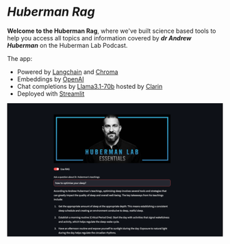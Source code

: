 # ***Huberman Rag***
 
**Welcome to the Huberman Rag**, where we've built science based tools to help you access all topics and information covered by ***dr Andrew Huberman*** on the Huberman Lab Podcast.


The app:

- Powered by [Langchain](https://langchain.com/) and [Chroma](https://docs.trychroma.com/getting-started)
- Embeddings by [OpenAI](https://platform.openai.com/docs/guides/embeddings)
- Chat completions by [Llama3.1-70b](https://huggingface.co/meta-llama/Llama-3.1-70B) hosted by [Clarin](https://clarin-pl.eu/)
- Deployed with [Streamlit](https://streamlit.io/)

![image](app/images/app-screenshot.png)
